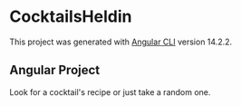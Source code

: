 # CocktailsHeldin

This project was generated with [Angular CLI](https://github.com/angular/angular-cli) version 14.2.2.

## Angular Project


Look for a cocktail's recipe or just take a random one.
